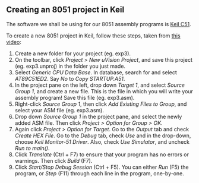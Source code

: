 ## Creating an 8051 project in Keil ##

The software we shall be using for our 8051 assembly programs is [Keil C51](https://www.keil.com/download/product/).

To create a new 8051 project in Keil, follow these steps, taken from [this video](https://www.youtube.com/watch?v=mhHJV21CDjs):

1. Create a new folder for your project (eg. exp3).
2. On the toolbar, click *Project* > *New uVision Project*, and save this project (eg. exp3.unproj) in the folder you just made. 
3. Select *Generic CPU Data Base*. In database, search for and select *AT89C51ED2*. Say *No* to *Copy STARTUP.A51*.
4. In the project pane on the left, drop down *Target 1*, and select *Source Group 1*, and create a new file. This is the file in which you will write your assembly program! Save this file (eg. exp3.asm).
5. Right-click *Source Group 1*, then click *Add Existing Files to Group*, and select your ASM file (eg. exp3.asm).
5. Drop down *Source Group 1* in the project pane, and select the newly added ASM file. Then click *Project > Option for Group > OK*. 
6. Again click *Project > Option for Target*. Go to the *Output* tab and check *Create HEX File*. Go to the *Debug* tab, check *Use* and in the drop-down, choose *Keil Monitor-51 Driver*. Also, check *Use Simulator*, and uncheck *Run to main()*.
7. Click *Translate* (Ctrl + F7) to ensure that your program has no errors or warnings. Then click *Build* (F7).
8. Click *Start/Stop Debug Session* (Ctrl + F5). You can either *Run* (F5) the program, or *Step* (F11) through each line in the program, one-by-one. 
